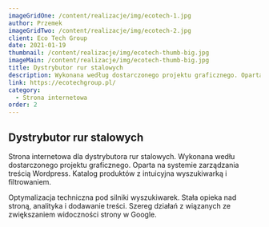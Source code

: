 ```yaml
---
imageGridOne: /content/realizacje/img/ecotech-1.jpg
author: Przemek
imageGridTwo: /content/realizacje/img/ecotech-2.jpg
client: Eco Tech Group
date: 2021-01-19
thumbnail: /content/realizacje/img/ecotech-thumb-big.jpg
imageMain: /content/realizacje/img/ecotech-thumb-big.jpg
title: Dystrybutor rur stalowych
description: Wykonana według dostarczonego projektu graficznego. Oparta na systemie zarządzania treścią Wordpress. Katalog produktów z intuicyjna wyszukiwarką i filtrowaniem.
link: https://ecotechgroup.pl/
category:
  - Strona internetowa
order: 2
---
```


## Dystrybutor rur stalowych

Strona internetowa dla dystrybutora rur stalowych. Wykonana wedłu dostarczonego projektu graficznego. Oparta na systemie zarządzania treścią Wordpress. Katalog produktów z intuicyjna wyszukiwarką i filtrowaniem. 

Optymalizacja techniczna pod silniki wyszukiwarek. Stała opieka nad stroną, analityka i dodawanie treści. Szereg działań z wiązanych ze zwiększaniem widoczności strony w Google.
